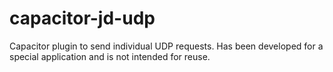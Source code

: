 # capacitor-jd-udp
Capacitor plugin to send individual UDP requests. Has been developed for a special application and is not intended for reuse.
